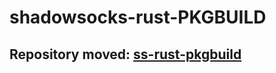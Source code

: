 # shadowsocks-rust-PKGBUILD

## Repository moved: [ss-rust-pkgbuild](https://github.com/naruto522ru/ss-rust-pkgbuild)
